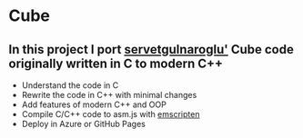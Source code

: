 # Cube

## In this project I port [servetgulnaroglu'](https://github.com/servetgulnaroglu/cube.c) Cube code originally written in C to modern C++


- Understand the code in C
- Rewrite the code in C++ with minimal changes
- Add features of modern C++ and OOP
- Compile C/C++ code to asm.js with [emscripten](https://emscripten.org/)
- Deploy in Azure or GitHub Pages
